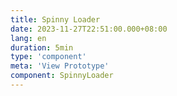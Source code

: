 ```yaml
---
title: Spinny Loader
date: 2023-11-27T22:51:00.000+08:00
lang: en
duration: 5min
type: 'component'
meta: 'View Prototype'
component: SpinnyLoader
---
```


<Title />

<SpinnyLoader />
